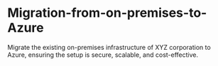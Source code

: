 # Migration-from-on-premises-to-Azure
Migrate the existing on-premises infrastructure of XYZ corporation to Azure, ensuring the setup is secure, scalable, and cost-effective.
